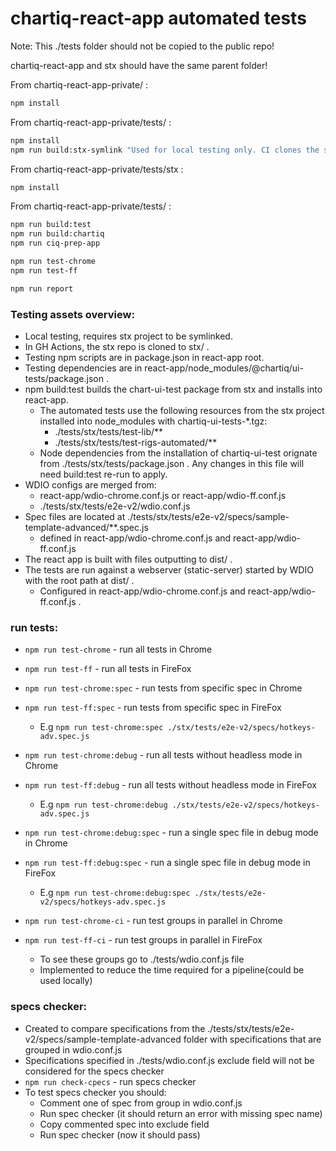 # chartiq-react-app automated tests

Note: This ./tests folder should not be copied to the public repo!

chartiq-react-app and stx should have the same parent folder!

From chartiq-react-app-private/ :
```sh
npm install
```
From chartiq-react-app-private/tests/ :
```sh
npm install
npm run build:stx-symlink "Used for local testing only. CI clones the stx repo instead."
```
From chartiq-react-app-private/tests/stx :
```sh
npm install
```
From chartiq-react-app-private/tests/ :
```sh
npm run build:test
npm run build:chartiq
npm run ciq-prep-app

npm run test-chrome
npm run test-ff

npm run report
```

### Testing assets overview:

- Local testing, requires stx project to be symlinked.
- In GH Actions, the stx repo is cloned to stx/ .
- Testing npm scripts are in package.json in react-app root.
- Testing dependencies are in react-app/node_modules/@chartiq/ui-tests/package.json .
- npm build:test builds the chart-ui-test package from stx and installs into react-app.
    - The automated tests use the following resources from the stx project installed into node_modules with chartiq-ui-tests-*.tgz:
        - ./tests/stx/tests/test-lib/**
        - ./tests/stx/tests/test-rigs-automated/**
    - Node dependencies from the installation of chartiq-ui-test orignate from ./tests/stx/tests/package.json . Any changes in this file will need build:test re-run to apply.
- WDIO configs are merged from:
	- react-app/wdio-chrome.conf.js or react-app/wdio-ff.conf.js
	- ./tests/stx/tests/e2e-v2/wdio.conf.js
- Spec files are located at ./tests/stx/tests/e2e-v2/specs/sample-template-advanced/**.spec.js
    - defined in react-app/wdio-chrome.conf.js and react-app/wdio-ff.conf.js
- The react app is built with files outputting to dist/ .
- The tests are run against a webserver (static-server) started by WDIO with the root path at dist/ .
    - Configured in react-app/wdio-chrome.conf.js and react-app/wdio-ff.conf.js .

### run tests:

-   `npm run test-chrome` - run all tests in Chrome
-   `npm run test-ff` - run all tests in FireFox

-	`npm run test-chrome:spec` - run tests from specific spec in Chrome
-	`npm run test-ff:spec` - run tests from specific spec in FireFox
	 - E.g `npm run test-chrome:spec ./stx/tests/e2e-v2/specs/hotkeys-adv.spec.js`

-	`npm run test-chrome:debug` - run all tests without headless mode in Chrome
-	`npm run test-ff:debug` - run all tests without headless mode in FireFox
	 - E.g `npm run test-chrome:debug ./stx/tests/e2e-v2/specs/hotkeys-adv.spec.js`

-	`npm run test-chrome:debug:spec` - run a single spec file in debug mode in Chrome
-	`npm run test-ff:debug:spec` - run a single spec file in debug mode in FireFox
	 - E.g `npm run test-chrome:debug:spec ./stx/tests/e2e-v2/specs/hotkeys-adv.spec.js`

-	`npm run test-chrome-ci` - run test groups in parallel in Chrome
-	`npm run test-ff-ci` - run test groups in parallel in FireFox
	 - To see these groups go to ./tests/wdio.conf.js file
	 - Implemented to reduce the time required for a pipeline(could be used locally)

### specs checker:

- Created to compare specifications from the ./tests/stx/tests/e2e-v2/specs/sample-template-advanced folder with specifications that are grouped in wdio.conf.js
- Specifications specified in ./tests/wdio.conf.js exclude field will not be considered for the specs checker
- `npm run check-cpecs` - run specs checker
- To test specs checker you should:
	- Comment one of spec from group in wdio.conf.js
	- Run spec checker (it should return an error with missing spec name)
	- Copy commented spec into exclude field
	- Run spec checker (now it should pass)
